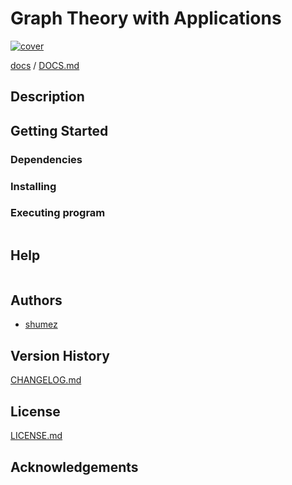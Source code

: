 <!--
Filename: 	README.md
Project: 	/Users/shume/Developer/NetworkScience/GraphTheoryWithApplications
Author: 	shumez <https://github.com/shumez>
Created: 	2019-04-18 11:50:8
Modified: 	2019-04-18 11:52:34
-----
Copyright (c) 2019 shumez
-->

# Graph Theory with Applications

[![cover](img/)][img]


[docs] / [DOCS.md]


## Description


## Getting Started



### Dependencies



### Installing



### Executing program

```
```

## Help

```
```

## Authors

* [shumez]

## Version History

[CHANGELOG.md]

## License

[LICENSE.md]


## Acknowledgements


<!-- ------------------------------- -->
[shumez]: shumez
[img]: img/
[DOCS.md]: docs/DOCS.md
[docs]: docs/
[CHANGELOG.md]: CHANGELOG.md
[LICENSE.md]: LICENSE.md
